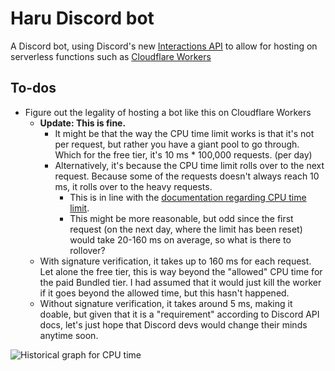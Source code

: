 # Haru Discord bot

A Discord bot, using Discord's new [Interactions API][1] to allow for hosting on
serverless functions such as [Cloudflare Workers][2]

## To-dos

- Figure out the legality of hosting a bot like this on Cloudflare Workers
  - **Update: This is fine.**
    - It might be that the way the CPU time limit works is that it's not per
      request, but rather you have a giant pool to go through. Which for the
      free tier, it's 10 ms * 100,000 requests. (per day)
    - Alternatively, it's because the CPU time limit rolls over to the next
      request. Because some of the requests doesn't always reach 10 ms, it
      rolls over to the heavy requests.
      - This is in line with the [documentation regarding CPU time limit][3].
      - This might be more reasonable, but odd since the first request (on the
        next day, where the limit has been reset) would take 20-160 ms on
        average, so what is there to rollover?
  - With signature verification, it takes up to 160 ms for each request. Let
    alone the free tier, this is way beyond the "allowed" CPU time for the paid
    Bundled tier. I had assumed that it would just kill the worker if it goes
    beyond the allowed time, but this hasn't happened.
  - Without signature verification, it takes around 5 ms, making it doable, but
    given that it is a "requirement" according to Discord API docs, let's just
    hope that Discord devs would change their minds anytime soon.

![Historical graph for CPU time](https://cdn.discordapp.com/attachments/335095954082365441/787006742621454357/unknown.png)

[1]: https://github.com/discord/discord-api-docs/blob/feature/interactions/docs/interactions/Slash_Commands.md
[2]: https://workers.cloudflare.com/
[3]: https://developers.cloudflare.com/workers/learning/metrics-and-analytics#cpu-time
